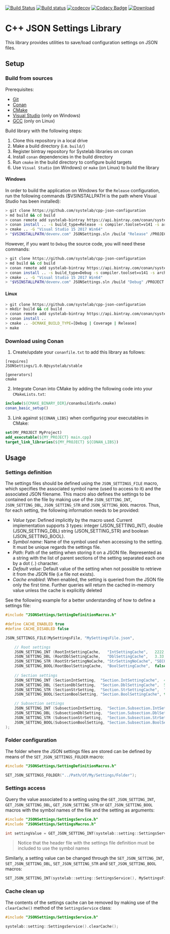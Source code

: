 [![Build Status](https://travis-ci.org/systelab/cpp-json-settings.svg?branch=master)](https://travis-ci.org/systelab/cpp-json-settings)
[![Build status](https://ci.appveyor.com/api/projects/status/vl7vvxt33ex4l1bk?svg=true)](https://ci.appveyor.com/project/systelab/cpp-json-settings)
[![codecov](https://codecov.io/gh/systelab/cpp-json-settings/branch/master/graph/badge.svg)](https://codecov.io/gh/systelab/cpp-json-settings)
[![Codacy Badge](https://api.codacy.com/project/badge/Grade/6526d0da00cb4c90ad196782faf09523)](https://www.codacy.com/manual/systelab/cpp-json-settings?utm_source=github.com&amp;utm_medium=referral&amp;utm_content=systelab/cpp-json-settings&amp;utm_campaign=Badge_Grade)
[![Download](https://api.bintray.com/packages/systelab/conan/JSONSettings:systelab/images/download.svg)](https://bintray.com/systelab/conan/JSONSettings:systelab/_latestVersion)

# C++ JSON Settings Library

This library provides utilities to save/load configuration settings on JSON files.

## Setup

### Build from sources

Prerequisites:
  - [Git](https://git-scm.com/)
  - [Conan](https://conan.io/)
  - [CMake](https://cmake.org/)
  - [Visual Studio](https://visualstudio.microsoft.com/) (only on Windows)
  - [GCC](https://gcc.gnu.org/) (only on Linux)

Build library with the following steps:
  1. Clone this repository in a local drive
  2. Make a build directory (i.e. `build/`)
  3. Register bintray repository for Systelab libraries on conan
  4. Install `conan` dependencies in the build directory
  5. Run `cmake` in the build directory to configure build targets
  6. Use `Visual Studio` (on Windows) or `make` (on Linux) to build the library

#### Windows

In order to build the application on Windows for the `Release` configuration, run the following commands ($VSINSTALLPATH is the path where Visual Studio has been installed):

``` bash
> git clone https://github.com/systelab/cpp-json-configuration
> md build && cd build
> conan remote add systelab-bintray https://api.bintray.com/conan/systelab/conan
> conan install .. -s build_type=Release -s compiler.toolset=v141 -s arch=x86_64
> cmake .. -G "Visual Studio 15 2017 Win64"
> "$VSINSTALLPATH/devenv.com" JSONSettings.sln /build "Release" /PROJECT "JSONSettings"
```

However, if you want to `Debug` the source code, you will need these commands:

``` bash
> git clone https://github.com/systelab/cpp-json-configuration
> md build && cd build
> conan remote add systelab-bintray https://api.bintray.com/conan/systelab/conan
> conan install .. -s build_type=Debug -s compiler.toolset=v141 -s arch=x86_64
> cmake .. -G "Visual Studio 15 2017 Win64"
> "$VSINSTALLPATH/devenv.com" JSONSettings.sln /build "Debug" /PROJECT "JSONSettings"
```

#### Linux
``` bash
> git clone https://github.com/systelab/cpp-json-configuration
> mkdir build && cd build
> conan remote add systelab-bintray https://api.bintray.com/conan/systelab/conan
> conan install ..
> cmake .. -DCMAKE_BUILD_TYPE=[Debug | Coverage | Release]
> make
```

### Download using Conan

  1. Create/update your `conanfile.txt` to add this library as follows:

```
[requires]
JSONSettings/1.0.0@systelab/stable

[generators]
cmake
```

  2. Integrate Conan into CMake by adding the following code into your `CMakeLists.txt`:

```cmake
include(${CMAKE_BINARY_DIR}/conanbuildinfo.cmake)
conan_basic_setup()
```

  3. Link against `${CONAN_LIBS}` when configuring your executables in CMake:

```cmake
set(MY_PROJECT MyProject)
add_executable(${MY_PROJECT} main.cpp)
target_link_libraries(${MY_PROJECT} ${CONAN_LIBS})
```

## Usage

### Settings definition

The settings files should be defined using the `JSON_SETTINGS_FILE` macro, which specifies the associated symbol name (used to access to it) and the associated JSON filename.
This macro also defines the settings to be contained on the file by making use of the `JSON_SETTING_INT`, `JSON_SETTING_DBL`, `JSON_SETTING_STR` and `JSON_SETTING_BOOL` macros.
Thus, for each setting, the following information needs to be provided:

* *Value type*: Defined implicitly by the macro used. Current implementation supports 3 types: integer (JSON_SETTING_INT), double (JSON_SETTING_DBL) string (JSON_SETTING_STR) and boolean (JSON_SETTING_BOOL).
* *Symbol name*: Name of the symbol used when accessing to the setting. It must be unique regards the settings file.
* *Path*: Path of the setting when storing it on a JSON file. Represented as a string with the list of parent sections of the setting separated each one by a dot (`.`) character.
* *Default value*: Default value of the setting when not possible to retrieve it from the JSON file (i.e file not exists).
* *Cache enabled*: When enabled, the setting is queried from the JSON file only the first time. Further queries will return the cached in-memory value unless the cache is explicitly deleted

See the following example for a better understanding of how to define a settings file:

``` cpp
#include "JSONSettings/SettingDefinitionMacros.h"

#define CACHE_ENABLED true
#define CACHE_DISABLED false

JSON_SETTINGS_FILE(MySettingsFile, "MySettingsFile.json",

	// Root settings
	JSON_SETTING_INT (RootIntSettingCache,   "IntSettingCache",   2222,     CACHE_ENABLED)
	JSON_SETTING_DBL (RootDblSettingCache,   "DblSettingCache",   3.33,     CACHE_DISABLED)
	JSON_SETTING_STR (RootStrSettingNoCache, "StrSettingNoCache", "SECOND", CACHE_DISABLED)
	JSON_SETTING_BOOL(RootBoolSettingCache,  "BoolSettingCache",  false,    CACHE_ENABLED)
	
	// Section settings
	JSON_SETTING_INT (SectionIntSetting,  "Section.IntSettingCache",  4321, CACHE_ENABLED)
	JSON_SETTING_DBL (SectionDblSetting,  "Section.DblSettingCache",  55.5, CACHE_ENABLED)
	JSON_SETTING_STR (SectionStrSetting,  "Section.StrSettingCache",  "ba", CACHE_ENABLED)
	JSON_SETTING_BOOL(SectionBoolSetting, "Section.BoolSettingCache", true, CACHE_ENABLED)

	// Subsection settings
	JSON_SETTING_INT (SubsectionIntSetting,  "Section.Subsection.IntSettingCache",   8765, CACHE_DISABLED)
	JSON_SETTING_DBL (SubsectionDblSetting,  "Section.Subsection.DblSettingCache",  8.888, CACHE_DISABLED)
	JSON_SETTING_STR (SubsectionStrSetting,  "Section.Subsection.StrSettingCache",   "dc", CACHE_DISABLED)
	JSON_SETTING_BOOL(SubsectionBoolSetting, "Section.Subsection.BoolSettingCache", false, CACHE_DISABLED)
);
```


### Folder configuration

The folder where the JSON settings files are stored can be defined by means of the `SET_JSON_SETTINGS_FOLDER` macro:

``` cpp
#include "JSONSettings/SettingDefinitionMacros.h"

SET_JSON_SETTINGS_FOLDER("../Path/Of/My/Settings/Folder");
```


### Settings access

Query the value associated to a setting using the `GET_JSON_SETTING_INT`, `GET_JSON_SETTING_DBL`, `GET_JSON_SETTING_STR` or `GET_JSON_SETTING_BOOL` macros with the symbol names of the file and the setting as arguments:

``` cpp
#include "JSONSettings/SettingsService.h"
#include "JSONSettings/SettingsMacros.h"

int settingValue = GET_JSON_SETTING_INT(systelab::setting::SettingsService(), MySettingsFile, SectionIntSetting);
```
> Notice that the header file with the settings file definition must be included to use the symbol names

Similarly, a setting value can be changed through the `SET_JSON_SETTING_INT`, `SET_JSON_SETTING_DBL`, `SET_JSON_SETTING_STR` and `SET_JSON_SETTING_BOOL` macros:

``` cpp
SET_JSON_SETTING_INT(systelab::setting::SettingsService(), MySettingsFile, SubsectionStrSetting, "New value for subsection setting");
```


### Cache clean up

The contents of the settings cache can be removed by making use of the `clearCache()` method of the `SettingsService` class:

``` cpp
#include "JSONSettings/SettingsService.h"

systelab::setting::SettingsService().clearCache();
```

